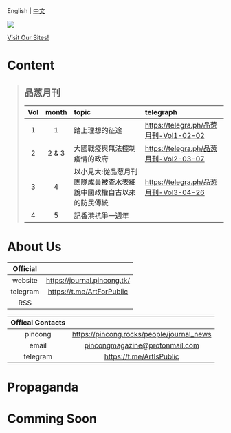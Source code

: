 English | [中文]()

![](https://github.com/miss2483466793/Project-PincongMonthlyMagazine/blob/master/Source/%E5%93%81%E8%91%B1/pincongLogo.png=10)

[Visit Our Sites!](https://journal.pincong.tk/)

# Content
> ## 品葱月刊
> |Vol|month|topic|telegraph|
> |:-:|:-:|:-|:-|
> |1|1|踏上理想的征途|https://telegra.ph/品葱月刊-Vol1-02-02|
> |2|2 & 3|大國戰疫與無法控制疫情的政府|https://telegra.ph/品葱月刊-Vol2-03-07|
> |3|4|以小見大:從品葱月刊團隊成員被查水表細說中國政權自古以來的防民傳統|https://telegra.ph/品葱月刊-Vol3-04-26|
> |4|5|記香港抗爭一週年||

# About Us
|Official||
|:-:|:-:|
|website|https://journal.pincong.tk/|
|telegram|https://t.me/ArtForPublic|
|RSS|

|Offical Contacts||
|:-:|:-:|
|pincong|https://pincong.rocks/people/journal_news|
|email|pincongmagazine@protonmail.com|
|telegram|https://t.me/ArtIsPublic|

# Propaganda

# Comming Soon
